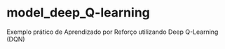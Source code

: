 # model_deep_Q-learning
Exemplo prático de Aprendizado por Reforço utilizando Deep Q-Learning (DQN)
